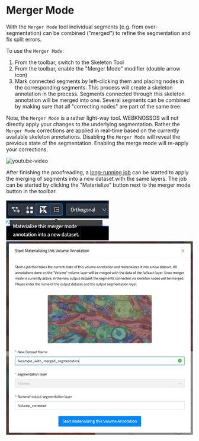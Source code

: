 # Merger Mode

With the `Merger Mode` tool individual segments (e.g. from over-segmentation) can be combined ("merged") to refine the segmentation and fix split errors.

To use the `Merger Mode`:

1. From the toolbar, switch to the Skeleton Tool
2. From the toolbar, enable the "Merger Mode" modifier (double arrow icon)
3. Mark connected segments by left-clicking them and placing nodes in the corresponding segments. This process will create a skeleton annotation in the process. Segments connected through this skeleton annotation will be merged into one. Several segments can be combined by making sure that all "correcting nodes" are part of the same tree.

Note, the `Merger Mode` is a rather light-way tool. WEBKNOSSOS will not directly apply your changes to the underlying segmentation. Rather the `Merger Mode` corrections are applied in real-time based on the currently available skeleton annotations. Disabling the `Merger Mode` will reveal the previous state of the segmentation. Enabling the merge mode will re-apply your corrections.

![youtube-video](https://www.youtube.com/embed/Sq4AuWanK14)

After finishing the proofreading, a [long-running job](../automation/jobs.md) can be started to apply the merging of segments into a new dataset with the same layers. The job can be started by clicking the "Materialize" button next to the merger mode button in the toolbar.

![Button to open the Merger mode long-running job modal](../images/start_merger_mode_job_modal_button.jpg)
![Modal to start the Merger mode long-running job](../images/start_merger_mode_job_modal.jpg)